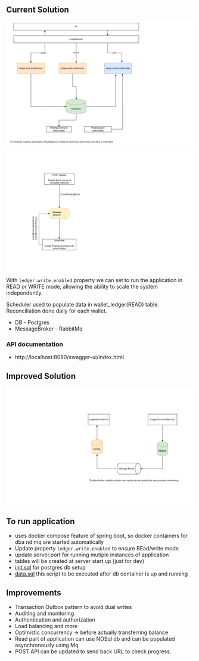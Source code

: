 
## Current Solution

![](./src/main/resources/static/Current.png)

![](./src/main/resources/static/AsyncProces.png)

With `ledger.write.enabled` property we can set to run the application in READ or WRITE mode, allowing the ability to scale the system independently.

Scheduler used to populate data in wallet_ledger(READ) table. Reconciliation done daily for each wallet.

* DB - Postgres
* MessageBroker - RabbitMq

### API documentation
* http://localhost:8080/swagger-ui/index.html

## Improved Solution
![](./src/main/resources/static/Improved.png)

## To run application
* uses docker compose feature of spring boot, so docker containers for dba nd mq are started automatically
* Update property `ledger.write.enabled` to ensure REad/write mode
* update server.port for running mutiple instances of application
* tables will be created at server start up (just for dev)
* [init.sql](./src/main/resources/init.sql) for postgres db setup
* [data.sql](./src/main/resources/data.sql) this script to be executed after db container is up and running

## Improvements 

* Transaction Outbox pattern to avoid dual writes
* Auditing and monitoring
* Authentication and authorization
* Load balancing and more
* Optimistic concurrency -> before actually transferring balance
* Read part of application can use NOSql db and can be populated asynchronously using Mq
* POST API can be updated to send back URL to check progress.


